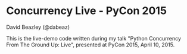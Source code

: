 Concurrency Live - PyCon 2015
=============================

David Beazley (@dabeaz)

This is the live-demo code written during my talk "Python Concurrency
From The Ground Up: Live", presented at PyCon 2015, April 10, 2015.

